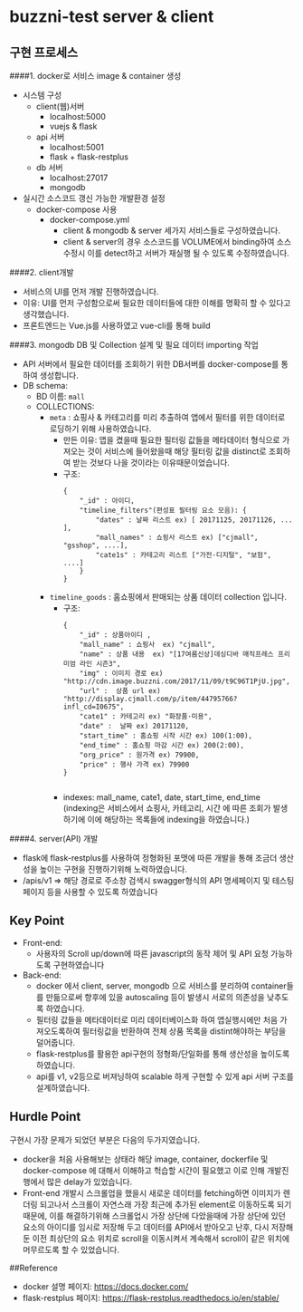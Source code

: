 # buzzni-test server & client

## 구현 프로세스

####1. docker로 서비스 image & container 생성
- 시스템 구성
    - client(웹)서버
        - localhost:5000
        - vuejs & flask 
    - api 서버
        - localhost:5001
        - flask + flask-restplus
    - db 서버
        - localhost:27017
        - mongodb
- 실시간 소스코드 갱신 가능한 개발환경 설정
    - docker-compose 사용
        - docker-compose.yml
            - client & mongodb & server 세가지 서비스들로 구성하였습니다.
            - client & server의 경우 소스코드를 VOLUME에서 binding하여
             소스 수정시 이를 detect하고 서버가 재실행 될 수 있도록 수정하였습니다.
      
####2. client개발  
- 서비스의 UI를 먼저 개발 진행하였습니다.
- 이유: UI를 먼저 구성함으로써 필요한 데이터들에 대한 이해를 명확히 할 수 있다고 생각했습니다.
- 프론트엔드는 Vue.js를 사용하였고 vue-cli를 통해 build 

####3. mongodb DB 및 Collection 설계 및 필요 데이터 importing 작업
- API 서버에서 필요한 데이터를 조회하기 위한 DB서버를 docker-compose를 통하여 생성합니다.
- DB schema: 
    - BD 이름: `mall`
    - COLLECTIONS:
        - `meta` : 쇼핑사 & 카테고리를 미리 추출하여 앱에서 필터를 위한 데이터로 로딩하기 위해 사용하였습니다.
            - 만든 이유: 앱을 켰을때 필요한 필터링 값들을 메타데이터 형식으로 가져오는 것이
                서비스에 들어왔을때 해당 필터링 값을 distinct로 조회하여 받는 것보다 나을 것이라는 이유때문이었습니다.
            - 구조:
                ````
                { 
                    "_id" : 아이디, 
                    "timeline_filters"(편성표 필터링 요소 모음): {
                        "dates" : 날짜 리스트 ex) [ 20171125, 20171126, ... ], 
                        "mall_names" : 쇼핑사 리스트 ex) ["cjmall", "gsshop", ....],  
                        "cate1s" : 카테고리 리스트 ["가전·디지털", "보험", ....]
                    }
                }
        
                ````
        - `timeline_goods` : 홈쇼핑에서 판매되는 상품 데이터 collection 입니다.
            - 구조:
                ````
                { 
                    "_id" : 상품아이디 , 
                    "mall_name" : 쇼핑사  ex) "cjmall", 
                    "name" : 상품 내용  ex) "[17여름신상]데싱디바 매직프레스 프리미엄 라인 시즌3", 
                    "img" : 이미지 경로 ex) "http://cdn.image.buzzni.com/2017/11/09/t9C96T1PjU.jpg", 
                    "url" :  상품 url ex) "http://display.cjmall.com/p/item/44795766?infl_cd=I0675", 
                    "cate1" : 카테고리 ex) "화장품·미용", 
                    "date" :  날짜 ex) 20171120, 
                    "start_time" : 홈쇼핑 시작 시간 ex) 100(1:00), 
                    "end_time" : 홈쇼핑 마감 시간 ex) 200(2:00), 
                    "org_price" : 원가격 ex) 79900, 
                    "price" : 행사 가격 ex) 79900
                }
                
        
                ````
            - indexes: mall_name, cate1, date, start_time, end_time
              (indexing은 서비스에서 쇼핑사, 카테고리, 시간 에 따른 조회가 발생하기에 이에 해당하는 목록들에 indexing을 하였습니다.)
              
####4. server(API) 개발
- flask에 flask-restplus를 사용하여 정형화된 포맷에 따른 개발을 통해 조금더 생산성을 높이는 구현을 진행하기위해 노력하였습니다.
- /apis/v1 => 해당 경로로 주소창 검색시 swagger형식의 API 명세페이지 및 테스팅 페이지 등을 사용할 수 있도록 하였습니다


## Key Point
- Front-end: 
    - 사용자의 Scroll up/down에 따른 javascript의 동작 제어 및 API 요청 가능하도록 구현하였습니다
- Back-end: 
    - docker 에서 client, server, mongodb 으로 서비스를 분리하여 container들를 만듦으로써 향후에 있을 autoscaling 등이 발생시 서로의 의존성을 낮추도록 하였습니다.
    - 필터링 값들을 메타데이터로 미리 데이터베이스화 하여 앱실행시에만 처음 가져오도록하여 필터링값을 반환하여 전체 상품 목록을 distint해야하는 부담을 덜어줍니다.
    - flask-restplus를 활용한 api구현의 정형화/단일화를 통해 생산성을 높이도록 하였습니다.
    - api를 v1, v2등으로 버져닝하여 scalable 하게 구현할 수 있게 api 서버 구조를 설계하였습니다.

## Hurdle Point
구현시 가장 문제가 되었던 부분은 다음의 두가지였습니다.
- docker을 처음 사용해보는 상태라 해당 image, container, dockerfile 및 docker-compose 에 대해서 이해하고 헉습할 시간이 필요했고 이로 인해 개발진행에서 많은 delay가 있었습니다.
- Front-end 개발시 스크롤업을 했을시 새로운 데이터를 fetching하면 이미지가 렌더링 되고나서 스크롤이 자연스래 가장 최근에 추가된 element로 이동하도록 되기때문에, 
이를 해결하기위해 스크롤업시 가장 상단에 다았을때에 가장 상단에 있던 요소의 아이디를 임시로 저장해 두고 데이터를 API에서 받아오고 난후,
다시 저장해둔 이전 최상단의 요소 위치로 scroll을 이동시켜서 계속해서 scroll이 같은 위치에 머무르도록 할 수 있었습니다. 


##Reference
- docker 설명 페이지: https://docs.docker.com/
- flask-restplus 페이지: https://flask-restplus.readthedocs.io/en/stable/